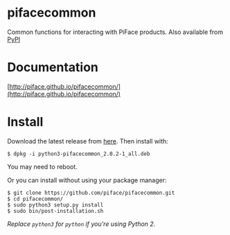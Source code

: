 pifacecommon
============

Common functions for interacting with PiFace products. Also available from
[PyPI](https://pypi.python.org/pypi/pifacecommon/)


Documentation
=============

[http://piface.github.io/pifacecommon/](http://piface.github.io/pifacecommon/)


Install
=======

Download the latest release from
[here](https://github.com/piface/pifacecommon/releases). Then install with:

    $ dpkg -i python3-pifacecommon_2.0.2-1_all.deb

You may need to reboot.

Or you can install without using your package manager:

    $ git clone https://github.com/piface/pifacecommon.git
    $ cd pifacecommon/
    $ sudo python3 setup.py install
    $ sudo bin/post-installation.sh

*Replace `python3` for `python` if you're using Python 2.*